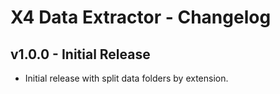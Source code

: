 # X4 Data Extractor - Changelog

## v1.0.0 - Initial Release
- Initial release with split data folders by extension.
